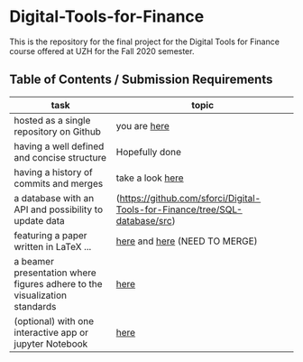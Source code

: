 # Digital-Tools-for-Finance

This is the repository for the final project for the Digital Tools for Finance course offered at UZH for the Fall 2020 semester.


## Table of Contents / Submission Requirements
| task    | topic
| ----    | ----
| hosted as a single repository on Github  | you are [here](https://github.com/sforci/Digital-Tools-for-Finance) 
| having a well defined and concise structure  | Hopefully done
| having a history of commits and merges  | take a look [here](https://github.com/sforci/Digital-Tools-for-Finance/network) 
| a database with an API and possibility to update data  | (https://github.com/sforci/Digital-Tools-for-Finance/tree/SQL-database/src)
| featuring a paper written in LaTeX ...  | [here](https://github.com/sforci/Digital-Tools-for-Finance/tree/LATEXreport/text/paper) and [here](https://github.com/sforci/Digital-Tools-for-Finance/tree/LATEXreport/src/latex%20document) (NEED TO MERGE)
| a beamer presentation where figures adhere to the visualization standards | [here](https://github.com/sforci/Digital-Tools-for-Finance/tree/master/text/presentation)
|  (optional) with one interactive app or jupyter Notebook       | [here](https://github.com/sforci/Digital-Tools-for-Finance/tree/master/src)






